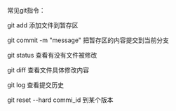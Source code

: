  常见git指令：

git add <file>          添加文件到暂存区
 
git commit -m "message" 把暂存区的内容提交到当前分支

git status              查看有没有文件被修改

git diff                查看文件具体修改内容

git log                 查看提交历史

git reset --hard commi_id 到某个版本

